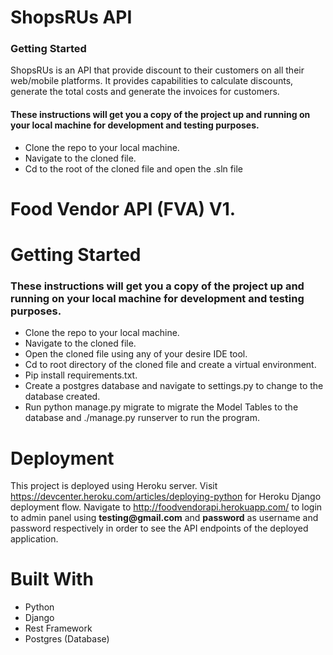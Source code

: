 # ShopsRUs API
### Getting Started
ShopsRUs is an API that provide discount to their customers on all their web/mobile platforms.
It provides capabilities to calculate discounts, generate the total costs and generate the
invoices for customers.
#### These instructions will get you a copy of the project up and running on your local machine for development and testing purposes.
* Clone the repo to your local machine.
* Navigate to the cloned file.
* Cd to the root of the cloned file and open the .sln file




# Food Vendor API (FVA) V1.
# Getting Started
### These instructions will get you a copy of the project up and running on your local machine for development and testing purposes.
* Clone the repo to your local machine.
* Navigate to the cloned file.
* Open the cloned file using any of your desire IDE tool.
* Cd to root directory of the cloned file and create a virtual environment.
* Pip install requirements.txt.
* Create a postgres database and navigate to settings.py to change to the database created.
* Run python manage.py migrate to migrate the Model Tables to the database and ./manage.py runserver to run the program.
# Deployment
This project is deployed using Heroku server. Visit https://devcenter.heroku.com/articles/deploying-python for Heroku Django deployment flow. 
Navigate to http://foodvendorapi.herokuapp.com/ to login to admin panel using
__testing@gmail.com__ and __password__ as username and password respectively in order to see the API endpoints of the deployed application.
# Built With
* Python
* Django 
* Rest Framework
* Postgres (Database)

